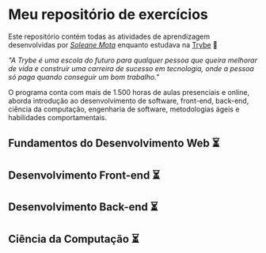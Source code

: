 # Meu repositório de exercícios 

Este repositório contém todas as atividades de aprendizagem desenvolvidas por _[Soleane Mota](https://linkedin.com/in/soleane-mota)_ enquanto estudava na [Trybe](https://www.betrybe.com/) :rocket:

_"A Trybe é uma escola do futuro para qualquer pessoa que queira melhorar de vida e construir uma carreira de sucesso em tecnologia, onde a pessoa só paga quando conseguir um bom trabalho."_

O programa conta com mais de 1.500 horas de aulas presenciais e online, aborda introdução ao desenvolvimento de software, front-end, back-end, ciência da computação, engenharia de software, metodologias ágeis e habilidades comportamentais.

## Fundamentos do Desenvolvimento Web :hourglass_flowing_sand:

## Desenvolvimento Front-end :hourglass_flowing_sand:

## Desenvolvimento Back-end :hourglass_flowing_sand:

## Ciência da Computação :hourglass_flowing_sand: